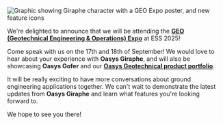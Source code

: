 ![Graphic showing Giraphe character with a GEO Expo poster, and new feature icons](https://raw.githubusercontent.com/arup-group/giraphe-news/efcd826d38532fe84bd805d73c76d99299c4f336/news/2025-geoexpo-ess/topImage.svg)

We're delighted to announce that we will be attending the [**GEO (Geotechnical Engineering & Operations) Expo**](https://www.ess-expo.co.uk/geo) at ESS 2025!

Come speak with us on the 17th and 18th of September! We would love to hear about your experience with **Oasys Giraphe**, and will also be showcasing **Oasys Gofer** and our [**Oasys Geotechnical product portfolio**](https://www.oasys-software.com/products/geotechnical-suite/).

It will be really exciting to have more conversations about ground engineering applications together. We can't wait to demonstrate the latest updates from **Oasys Giraphe** and learn what features you're looking forward to. 

We hope to see you there!